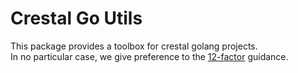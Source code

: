 # Crestal Go Utils

This package provides a toolbox for crestal golang projects.  
In no particular case, we give preference to the [12-factor](https://12factor.net/) guidance.
